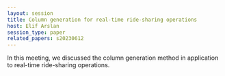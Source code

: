 ```yaml
---
layout: session
title: Column generation for real-time ride-sharing operations
host: Elif Arslan
session_type: paper
related_papers: s20230612
---
```


In this meeting, we discussed the column generation method in application to real-time ride-sharing operations.
